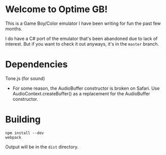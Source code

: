 # Welcome to Optime GB!

This is a Game Boy/Color emulator I have been writing for fun the past few months.

I do have a C# port of the emulator that's been abandoned due to lack of interest.
But if you want to check it out anyways, it's in the `master` branch.

# Dependencies
Tone.js (for sound)

* For some reason, the AudioBuffer constructor is broken on Safari.
  Use AudioContext.createBuffer() as a replacement for the AudioBuffer constructor.

# Building

```
npm install --dev
webpack
```

Output will be in the `dist` directory.